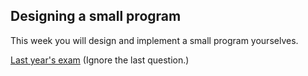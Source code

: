 ## Designing a small program
This week you will design and implement a small program yourselves.


[Last year's exam](exam-0001.pdf) (Ignore the last question.)

